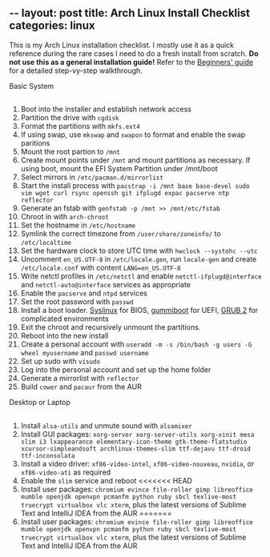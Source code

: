 --
layout: post
title: Arch Linux Install Checklist
categories: linux
--

This is my Arch Linux installation checklist. I mostly use it as a quick reference during the rare cases I need to do a fresh install from scratch. **Do  not use this as a general installation guide!** Refer to the [Beginners' guide](https://wiki.archlinux.org/index.php/Beginners%27_guide) for a detailed step-vy-step walkthrough.

Basic System
##
1. Boot into the installer and establish network access
1. Partition the drive with `cgdisk`
1. Format the partitions with `mkfs.ext4`
1. If using swap, use `mkswap` and `swapon` to format and enable the swap paritions
1. Mount the root partion to `/mnt`
1. Create mount points under `/mnt` and mount partitions as necessary. If using boot, mount the EFI System Partition under /mnt/boot
1. Select mirrors in `/etc/pacman.d/mirrorlist`
1. Start the install process with `pacstrap -i /mnt base base-devel sudo vim wget curl rsync openssh git ifplugd expac pacserve ntp reflector`
1. Generate an fstab with `genfstab -p /mnt >> /mnt/etc/fstab`
1. Chroot in with `arch-chroot`
1. Set the hostname in `/etc/hostname`
1. Symlink the correct timezone from `/user/share/zoneinfo/` to `/etc/localtime`
1. Set the hardware clock to store UTC time with `hwclock --systohc --utc`
1. Uncomment `en_US.UTF-8` in `/etc/locale.gen`, run `locale-gen` and create `/etc/locale.conf` with content `LANG=en_US.UTF-8`
1. Write netctl profiles in `/etc/netctl` and enable `netctl-ifplugd@interface` and `netctl-auto@interface` services as appropriate
1. Enable the `pacserve` and `ntpd` services
1. Set the root password with `passwd`
1. Install a boot loader. [Syslinux](https://wiki.archlinux.org/index.php/Syslinux) for BIOS, [gummiboot](https://wiki.archlinux.org/index.php/Gummiboot) for UEFI, [GRUB 2](https://wiki.archlinux.org/index.php/GRUB) for complicated environments
1. Exit the chroot and recursively unmount the partitions.
1. Reboot into the new install
1. Create a personal account with `useradd -m -s /bin/bash -g users -G wheel myusername` and `passwd username`
1. Set up sudo with `visudo`
1. Log into the personal account and set up the home folder
1. Generate a mirrorlist with `reflector`
1. Build `cower` and `pacaur` from the AUR

Desktop or Laptop
##
1. Install `alsa-utils` and unmute sound with `alsamixer`
1. Install GUI packages: `xorg-server xorg-server-utils xorg-xinit mesa slim i3 lxappearance elementary-icon-theme gtk-theme-flatstudio xcursor-simpleandsoft archlinux-themes-slim ttf-dejavu ttf-droid ttf-inconsolata`
1. Install a video driver: `xf86-video-intel`, `xf86-video-nouveau`, `nvidia`, or `xf86-video-ati` as required
1. Enable the `slim` service and reboot
<<<<<<< HEAD
1. Install user packages: `chromium evince file-roller gimp libreoffice mumble openjdk openvpn pcmanfm python ruby sbcl texlive-most truecrypt virtualbox vlc xterm`, plus the latest versions of Sublime Text and IntelliJ IDEA from the AUR
=======
1. Install user packages: `chromium evince file-roller gimp libreoffice mumble openjdk openvpn pcmanfm python ruby sbcl texlive-most truecrypt virtualbox vlc xterm`, plus the latest versions of Sublime Text and IntelliJ IDEA from the AUR
